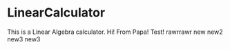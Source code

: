 # LinearCalculator
<html>
<body>
This is a Linear Algebra calculator.
Hi! From Papa!
Test!
rawrrawr
new
new2
</body>
new3
new3

</html>
